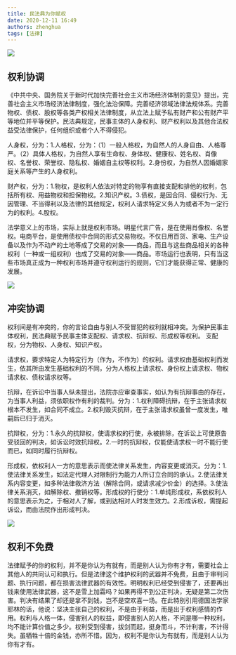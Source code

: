 ```yaml
---
title: 民法典为你赋权
date: 2020-12-11 16:49
authors: zhenghua
tags: [法律]
---
```


![](/img/4.jpeg)

## 权利协调

《中共中央、国务院关于新时代加快完善社会主义市场经济体制的意见》提出，完善社会主义市场经济法律制度，强化法治保障。完善经济领域法律法规体系。完善物权、债权、股权等各类产权相关法律制度，从立法上赋予私有财产和公有财产平等地位并平等保护。民法典规定，民事主体的人身权利、财产权利以及其他合法权益受法律保护，任何组织或者个人不得侵犯。

人身权，分为：1.人格权，分为：（1）一般人格权，为自然人的人身自由、人格尊严。（2）具体人格权，为自然人享有生命权、身体权、健康权、姓名权、肖像权、名誉权、荣誉权、隐私权、婚姻自主权等权利。2.身份权，为自然人因婚姻家庭关系等产生的人身权利。

财产权，分为：1.物权，是权利人依法对特定的物享有直接支配和排他的权利，包括所有权、用益物权和担保物权。2.知识产权。3.债权，是因合同、侵权行为、无因管理、不当得利以及法律的其他规定，权利人请求特定义务人为或者不为一定行为的权利。4.股权。

法学意义上的市场，实际上就是权利市场。明星代言广告，是在使用肖像权、名誉权。电商平台，是使用债权中合同的形式交易物权。不仅日用百货、家电、生产设备以及作为不动产的土地等成了交易的对象——商品，而且与这些商品相关的各种权利（一种或一组权利）也成了交易的对象——商品。市场运行也表明，只有当这些市场真正成为一种权利市场并遵守权利运行的规则，它们才能获得正常、健康的发展。

![](/img/5.jpeg)

## 冲突协调

权利间是有冲突的，你的言论自由与别人不受冒犯的权利就相冲突。为保护民事主体权利，民法典赋予民事主体支配权、请求权、抗辩权、形成权等权利。
支配权，分为物权、人身权、知识产权。

请求权，要求特定人为特定行为（作为，不作为）的权利。请求权由基础权利而发生，依其所由发生基础权利的不同，分为人格权上请求权、身份权上请求权、物权请求权、债权请求权等。

抗辩，在诉讼中当事人纵未提出，法院亦应审查事实，如认为有抗辩事由的存在，为当事人利益，须依职权作有利的裁判。分为：1.权利障碍抗辩，在于主张请求权根本不发生，如合同不成立。2.权利毁灭抗辩，在于主张请求权虽曾一度发生，唯嗣后已归于消灭。

抗辩权，分为：1.永久的抗辩权，使请求权的行使，永被排除，在诉讼上可使原告受驳回的判决，如诉讼时效抗辩权。2.一时的抗辩权，仅能使请求权一时不能行使而已，如同时履行抗辩权。

形成权，依权利人一方的意思表示而使法律关系发生，内容变更或消灭。分为：1.使法律关系发生，如法定代理人对限制行为能力人所订立合同的承认。2.使法律关系内容变更，如多种法律救济方法（解除合同，或请求减少价金）的选择。3.使法律关系消灭，如解除权、撤销权等。形成权的行使分：1.单纯形成权，系依权利人的意思表示为之，于相对人了解，或到达相对人时发生效力。2.形成诉权，需提起诉讼，而由法院作出形成判决。

![](/img/6.jpeg)

## 权利不免费

法律赋予的你的权利，并不是你认为有就有，而是别人认为你有才有，需要社会上其他人的共同认可和执行。但是法律这个维护权利的武器并不免费，且由于审判问题、执行问题，都在损害法律武器的有效性。明明权利已经受到侵害了，还要再出钱来使用法律武器，这不是雪上加霜吗？如果再得不到公正判决，无疑是第二次伤害。判决有结果了却还是拿不到钱，岂不是空欢喜一场。在此特别引用德国法学家耶林的话，他说：坚决主张自己的权利，不是由于利益，而是出于权利感情的作用。权利与人格一体，侵害别人的权益，即侵害别人的人格，不问是哪一种权利，均不能计算价值之多少。权利受到侵害，拔剑而起，挺身而斗，不计利害，不计得失。虽牺牲十倍的金钱，亦所不惜。因为，权利不是你认为有就有，而是别人认为你有才有。

